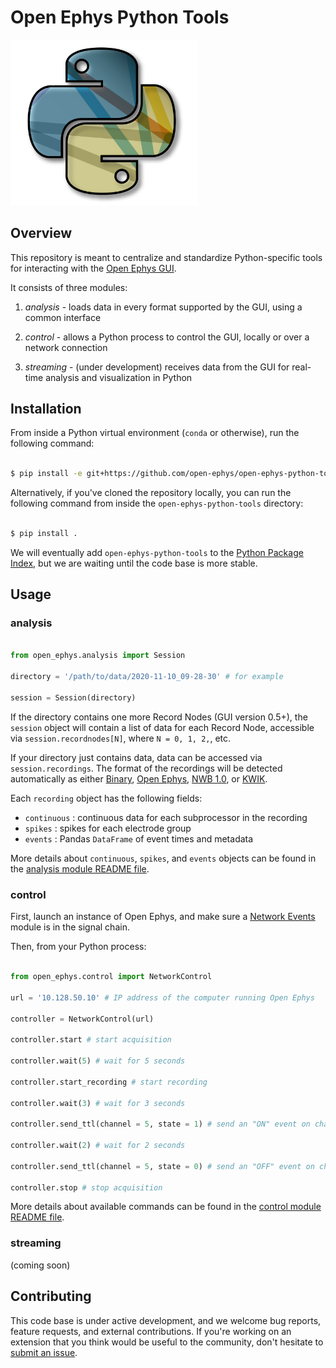 # Open Ephys Python Tools

<img src="logo.png" width="300" />

## Overview

This repository is meant to centralize and standardize Python-specific tools for interacting with the [Open Ephys GUI](https://github.com/open-ephys/plugin-GUI).

It consists of three modules:

1. *analysis* - loads data in every format supported by the GUI, using a common interface

2. *control* - allows a Python process to control the GUI, locally or over a network connection

3. *streaming* - (under development) receives data from the GUI for real-time analysis and visualization in Python

## Installation

From inside a Python virtual environment (`conda` or otherwise), run the following command:

```bash

$ pip install -e git+https://github.com/open-ephys/open-ephys-python-tools.git

```

Alternatively, if you've cloned the repository locally, you can run the following command from inside the `open-ephys-python-tools` directory:


```bash

$ pip install .

```
We will eventually add `open-ephys-python-tools` to the [Python Package Index](https://pypi.org/), but we are waiting until the code base is more stable.

## Usage

### analysis

```python

from open_ephys.analysis import Session

directory = '/path/to/data/2020-11-10_09-28-30' # for example

session = Session(directory)
```

If the directory contains one more Record Nodes (GUI version 0.5+), the `session` object will contain a list of data for each Record Node, accessible via `session.recordnodes[N]`, where `N = 0, 1, 2,`, etc.  

If your directory just contains data, data can be accessed via `session.recordings`. The format of the recordings will be detected automatically as either 
[Binary](https://open-ephys.github.io/gui-docs/User-Manual/Recording-data/Binary-format.html), 
[Open Ephys](https://open-ephys.github.io/gui-docs/User-Manual/Recording-data/Binary-format.html), 
[NWB 1.0](https://open-ephys.github.io/gui-docs/User-Manual/Recording-data/NWB-format.html), or 
[KWIK](https://open-ephys.github.io/gui-docs/User-Manual/Recording-data/KWIK-format.html).

Each `recording` object has the following fields:

* `continuous` : continuous data for each subprocessor in the recording
* `spikes` : spikes for each electrode group
* `events` : Pandas `DataFrame` of event times and metadata

More details about `continuous`, `spikes`, and `events` objects can be found in the [analysis module README file](open_ephys/analysis/README.md).

### control

First, launch an instance of Open Ephys, and make sure a [Network Events](https://open-ephys.github.io/gui-docs/User-Manual/Plugins/Network-Events.html) module is in the signal chain.

Then, from your Python process:

```python

from open_ephys.control import NetworkControl

url = '10.128.50.10' # IP address of the computer running Open Ephys

controller = NetworkControl(url)

controller.start # start acquisition

controller.wait(5) # wait for 5 seconds

controller.start_recording # start recording

controller.wait(3) # wait for 3 seconds

controller.send_ttl(channel = 5, state = 1) # send an "ON" event on channel 5

controller.wait(2) # wait for 2 seconds

controller.send_ttl(channel = 5, state = 0) # send an "OFF" event on channel 5

controller.stop # stop acquisition

```

More details about available commands can be found in the [control module README file](open_ephys/control/README.md).

### streaming

(coming soon)


## Contributing

This code base is under active development, and we welcome bug reports, feature requests, and external contributions. If you're working on an extension that you think would be useful to the community, don't hesitate to [submit an issue]().